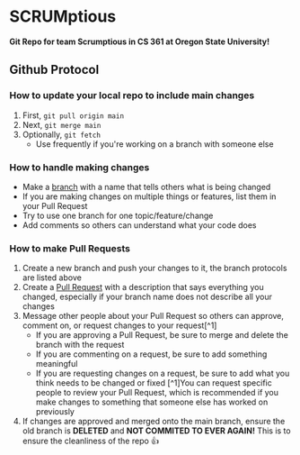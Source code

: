 # **SCRUMptious**

**Git Repo for team Scrumptious in CS 361 at Oregon State University!**

## Github Protocol

### How to update your local repo to include main changes

1. First, `git pull origin main`
2. Next, `git merge main`
3. Optionally, `git fetch`
    - Use frequently if you're working on a branch with someone else

### How to handle making changes

- Make a [branch](https://github.com/Rossback/SCRUMptious/branches) with a name that tells others what is being changed
- If you are making changes on multiple things or features, list them in your Pull Request
- Try to use one branch for one topic/feature/change
- Add comments so others can understand what your code does

### How to make Pull Requests

1. Create a new branch and push your changes to it, the branch protocols are listed above
2. Create a [Pull Request](https://github.com/Rossback/SCRUMptious/pulls) with a description that says everything you changed, especially if your branch name does not describe all your changes
3. Message other people about your Pull Request so others can approve, comment on, or request changes to your request[^1]
    - If you are approving a Pull Request, be sure to merge and delete the branch with the request
    - If you are commenting on a request, be sure to add something meaningful
    - If you are requesting changes on a request, be sure to add what you think needs to be changed or fixed
[^1]You can request specific people to review your Pull Request, which is recommended if you make changes to something that someone else has worked on previously
4. If changes are approved and merged onto the main branch, ensure the old branch is **DELETED** and **NOT COMMITED TO EVER AGAIN!** This is to ensure the cleanliness of the repo :+1:
